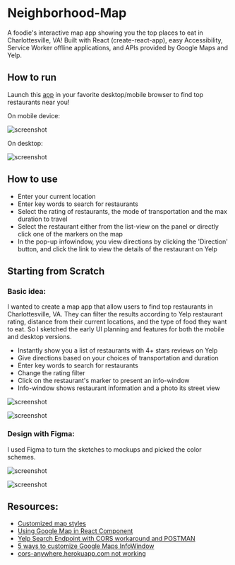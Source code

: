 # Neighborhood-Map

A foodie's interactive map app showing you the top places to eat in Charlottesville, VA! Built with React (create-react-app), easy Accessibility, Service Worker offline applications, and APIs provided by Google Maps and Yelp.

## How to run
Launch this [app](https://momothepikachu.github.io/Neighborhood-Map/) in your favorite desktop/mobile browser to find top restaurants near you!

On mobile device:

![screenshot](foodie.gif)

On desktop:

![screenshot](desktopfoodie.gif)
  
## How to use

 - Enter your current location
 - Enter key words to search for restaurants
 - Select the rating of restaurants, the mode of transportation and the max duration to travel
 - Select the restaurant either from the list-view on the panel or directly click one of the markers on the map
 - In the pop-up infowindow, you view directions by clicking the 'Direction' button, and click the link to view the details of the restaurant on Yelp

## Starting from Scratch
### Basic idea: 
I wanted to create a map app that allow users to find top restaurants in Charlottesville, VA. They can filter the results according to Yelp restaurant rating, distance from their current locations, and the type of food they want to eat. So I sketched the early UI planning and features for both the mobile and desktop versions.

 - Instantly show you a list of restaurants with 4+ stars reviews on Yelp
 - Give directions based on your choices of transportation and duration
 - Enter key words to search for restaurants 
 - Change the rating filter
 - Click on the restaurant's marker to present an info-window
 - Info-window shows restaurant information and a photo its street view
 
![screenshot](desktop_sketch.PNG)

![screenshot](mobile_sketch.PNG)

### Design with Figma:
I used Figma to turn the sketches to mockups and picked the color schemes.

![screenshot](Desktop_design.PNG)

![screenshot](Mobile_design.PNG)

## Resources:
 - [Customized map styles](https://snazzymaps.com/)
 - [Using Google Map in React Component](https://stackoverflow.com/questions/48493960/using-google-map-in-react-component)
 - [Yelp Search Endpoint with CORS workaround and POSTMAN](https://www.youtube.com/watch?v=0Sy14hX8T-A&list=LLfuPeGEzj_Y5SBiFTHkFyKg&index=2&t=0s)
 - [5 ways to customize Google Maps InfoWindow](http://en.marnoto.com/2014/09/5-formas-de-personalizar-infowindow.html)
 - [cors-anywhere.herokuapp.com not working](https://stackoverflow.com/questions/47076743/cors-anywhere-herokuapp-com-not-working)
